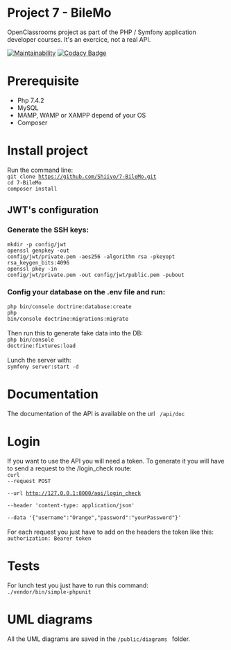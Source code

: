 # Project 7 - BileMo

OpenClassrooms project as part of the PHP / Symfony application developer courses. It's an exercice, not a real API.

[![Maintainability](https://api.codeclimate.com/v1/badges/a87a84353a720a496c96/maintainability)](https://codeclimate.com/github/Shiiyo/7-BileMo/maintainability)
[![Codacy Badge](https://app.codacy.com/project/badge/Grade/4a70928a83ff40a4a7aea6231c5dc760)](https://www.codacy.com/manual/Shiiyo/7-BileMo?utm_source=github.com&amp;utm_medium=referral&amp;utm_content=Shiiyo/7-BileMo&amp;utm_campaign=Badge_Grade)

# Prerequisite
-   Php 7.4.2
-   MySQL
-   MAMP, WAMP or XAMPP depend of your OS
-   Composer

# Install project
Run the command line: <br/>
<code>git clone https://github.com/Shiiyo/7-BileMo.git</code><br/>
<code>cd 7-BileMo</code><br/>
<code>composer install</code><br/>

## JWT's configuration
### Generate the SSH keys:
<code>mkdir -p config/jwt</code><br/>
<code>openssl genpkey -out config/jwt/private.pem -aes256 -algorithm rsa -pkeyopt rsa_keygen_bits:4096</code><br/>
<code>openssl pkey -in config/jwt/private.pem -out config/jwt/public.pem -pubout</code>

### Config your database on the .env file and run:
<code>php bin/console doctrine:database:create</code><br/>
<code>php bin/console doctrine:migrations:migrate</code><br/><br/>
Then run this to generate fake data into the DB:<br/>
<code>php bin/console doctrine:fixtures:load</code><br/><br/>
Lunch the server with:<br/>
<code>symfony server:start -d</code>

# Documentation
The documentation of the API is available on the url <code> /api/doc </code>

# Login
If you want to use the API you will need a token. To generate it you will have to send a request to the /login_check route:</br>
<code>curl --request POST \
  --url http://127.0.0.1:8000/api/login_check \
  --header 'content-type: application/json' \
  --data '{"username":"Orange","password":"yourPassword"}'</code></br>
  </br>
  For each request you just have to add on the headers the token like this:
  <code>authorization: Bearer token</code>

# Tests
For lunch test you just have to run this command:</br>
<code>./vendor/bin/simple-phpunit</code>

# UML diagrams
All the UML diagrams are saved in the <code>/public/diagrams </code> folder.